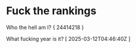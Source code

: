 # Fuck the rankings

Who the hell am I?
{ 24414218 }

What fucking year is it?
[ 2025-03-12T04:46:40Z ]
